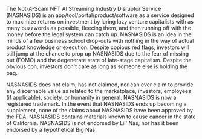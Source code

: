 The Not-A-Scam NFT AI Streaming Industry Disruptor Service (NASNASIDS) is an app/tool/portal/product/software as a service designed to maximize returns on investment by luring lazy venture capitalists with as many buzzwords as possible, fleecing them, and then running off with the money before the legal system can catch up. NASNASIDS is an idea in the minds of a few business school drop-outs with nothing in the way of actual product knowledge or execution. Despite copious red flags, investors will still jump at the chance to prop up NASNASIDS due to the fear of missing out (FOMO) and the degenerate state of late-stage capitalism. Despite the obvious con, investors don't care as long as someone else is holding the bag.

NASNASIDS does not claim, has not claimed, nor can ever claim to provide any discernable value as related to the marketplace, investors, employees (if applicable), society, or humanity in general. NASNASIDS is now a registered trademark. In the event that NASNASIDS ends up becoming a supplement, none of the claims about NASNASIDS have been approved by the FDA. NASNASIDS contains materials known to cause cancer in the state of California. NASNASIDS is not endorsed by Lil' Nas, nor has it been endorsed by a hypothetical Big Nas.
